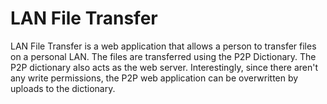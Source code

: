 LAN File Transfer
=================

LAN File Transfer is a web application that allows a person to transfer files
on a personal LAN. The files are transferred using the P2P Dictionary. The
P2P dictionary also acts as the web server. Interestingly, since there aren't
any write permissions, the P2P web application can be overwritten by uploads
to the dictionary.
